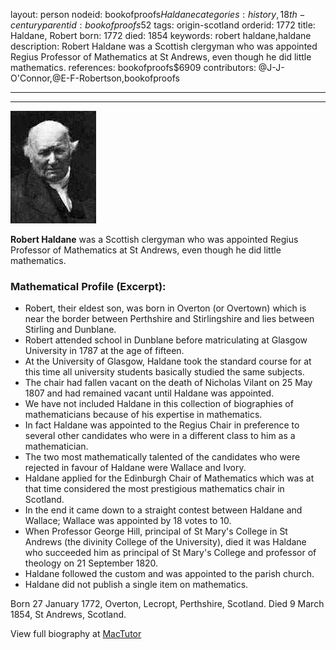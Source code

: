 layout: person
nodeid: bookofproofs$Haldane
categories: history,18th-century
parentid: bookofproofs$52
tags: origin-scotland
orderid: 1772
title: Haldane, Robert
born: 1772
died: 1854
keywords: robert haldane,haldane
description: Robert Haldane was a Scottish clergyman who was appointed Regius Professor of Mathematics at St Andrews, even though he did little mathematics.
references: bookofproofs$6909
contributors: @J-J-O'Connor,@E-F-Robertson,bookofproofs

---



---

![Haldane.jpg](https://github.com/bookofproofs/bookofproofs.github.io/blob/main/_sources/_assets/images/portraits/Haldane.jpg?raw=true)

**Robert Haldane** was a Scottish clergyman who was appointed Regius Professor of Mathematics at St Andrews, even though he did little mathematics.

### Mathematical Profile (Excerpt):
* Robert, their eldest son, was born in Overton (or Overtown) which is near the border between Perthshire and Stirlingshire and lies between Stirling and Dunblane.
* Robert attended school in Dunblane before matriculating at Glasgow University in 1787 at the age of fifteen.
* At the University of Glasgow, Haldane took the standard course for at this time all university students basically studied the same subjects.
* The chair had fallen vacant on the death of Nicholas Vilant on 25 May 1807 and had remained vacant until Haldane was appointed.
* We have not included Haldane in this collection of biographies of mathematicians because of his expertise in mathematics.
* In fact Haldane was appointed to the Regius Chair in preference to several other candidates who were in a different class to him as a mathematician.
* The two most mathematically talented of the candidates who were rejected in favour of Haldane were Wallace and Ivory.
* Haldane applied for the Edinburgh Chair of Mathematics which was at that time considered the most prestigious mathematics chair in Scotland.
* In the end it came down to a straight contest between Haldane and Wallace; Wallace was appointed by 18 votes to 10.
* When Professor George Hill, principal of St Mary's College in St Andrews (the divinity College of the University), died it was Haldane who succeeded him as principal of St Mary's College and professor of theology on 21 September 1820.
* Haldane followed the custom and was appointed to the parish church.
* Haldane did not publish a single item on mathematics.

Born 27 January 1772, Overton, Lecropt, Perthshire, Scotland. Died 9 March 1854, St Andrews, Scotland.

View full biography at [MacTutor](https://mathshistory.st-andrews.ac.uk/Biographies/Haldane/)
